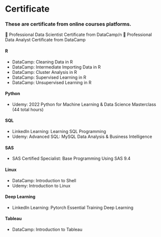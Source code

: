 # Certificate
### These are certificate from online courses platforms.

🌟 Professional Data Scientist Certificate from DataCamp/n
🌟 Professional Data Analyst Certificate from DataCamp

#### R
- DataCamp: Cleaning Data in R
- DataCamp: Intermediate Importing Data in R
- DataCamp: Cluster Analysis in R
- DataCamp: Supervised Learning in R
- DataCamp: Unsupervised Learning in R

#### Python
- Udemy: 2022 Python for Machine Learning & Data Science Masterclass (44 total hours)

#### SQL
- LinkedIn Learning: Learning SQL Programming
- Udemy: Advanced SQL: MySQL Data Analysis & Business Intelligence

#### SAS
- SAS Certified Specialist: Base Programming Using SAS 9.4

#### Linux
- DataCamp: Introduction to Shell
- Udemy: Introduction to Linux 

#### Deep Learning
- LinkedIn Learning: Pytorch Essential Training Deep Learning

#### Tableau
- DataCamp: Introduction to Tableau
